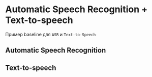# Automatic Speech Recognition + Text-to-speech

Пример baseline для `ASR` и `Text-to-Speech`

## Automatic Speech Recognition

## Text-to-speech